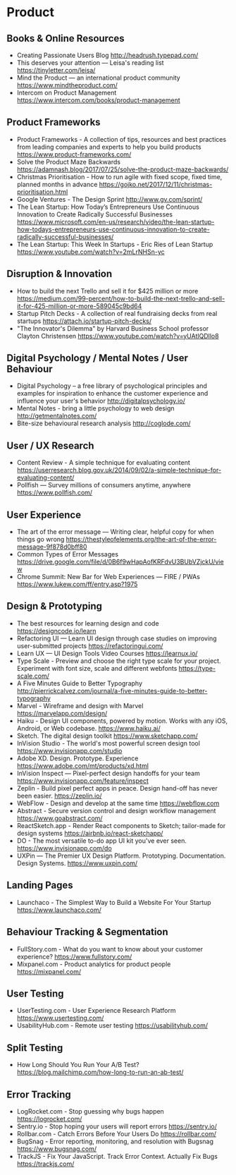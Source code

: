 # Product

## Books & Online Resources

* Creating Passionate Users Blog
  http://headrush.typepad.com/
* This deserves your attention — Leisa's reading list
  https://tinyletter.com/leisa/
* Mind the Product — an international product community
  https://www.mindtheproduct.com/
* Intercom on Product Management
  https://www.intercom.com/books/product-management

## Product Frameworks

* Product Frameworks - A collection of tips, resources and best practices from leading companies and experts to help you build products
  https://www.product-frameworks.com/
* Solve the Product Maze Backwards
  https://adamnash.blog/2017/07/25/solve-the-product-maze-backwards/
* Christmas Prioritisation - How to run agile with fixed scope, fixed time, planned months in advance
  https://gojko.net/2017/12/11/christmas-prioritisation.html
* Google Ventures - The Design Sprint
  http://www.gv.com/sprint/
* The Lean Startup: How Today’s Entrepreneurs Use Continuous Innovation to Create Radically Successful Businesses https://www.microsoft.com/en-us/research/video/the-lean-startup-how-todays-entrepreneurs-use-continuous-innovation-to-create-radically-successful-businesses/
* The Lean Startup: This Week In Startups - Eric Ries of Lean Startup https://www.youtube.com/watch?v=2mLrNHSn-yc

## Disruption & Innovation

* How to build the next Trello and sell it for $425 million or more
  https://medium.com/99-percent/how-to-build-the-next-trello-and-sell-it-for-425-million-or-more-589045c9bd64
* Startup Pitch Decks - A collection of real fundraising decks from real startups
  https://attach.io/startup-pitch-decks/
* "The Innovator's Dilemma" by Harvard Business School professor Clayton Christensen
  https://www.youtube.com/watch?v=yUAtIQDllo8

## Digital Psychology / Mental Notes / User Behaviour

* Digital Psychology – a free library of psychological principles and examples for inspiration to enhance the customer experience and influence your user's behavior 
  http://digitalpsychology.io/
* Mental Notes - bring a little psychology to web design
  http://getmentalnotes.com/
* Bite-size behavioural research analysis
  http://coglode.com/
  
## User / UX Research

* Content Review - A simple technique for evaluating content
  https://userresearch.blog.gov.uk/2014/09/02/a-simple-technique-for-evaluating-content/
* Pollfish — Survey millions of consumers anytime, anywhere
  https://www.pollfish.com/

## User Experience 

* The art of the error message — Writing clear, helpful copy for when things go wrong
  https://thestyleofelements.org/the-art-of-the-error-message-9f878d0bff80
* Common Types of Error Messages
  https://drive.google.com/file/d/0B6f9wHapAofKRFdvU3BUbVZjckU/view
* Chrome Summit: New Bar for Web Experiences — FIRE / PWAs
  https://www.lukew.com/ff/entry.asp?1975

## Design & Prototyping

* The best resources for learning design and code
  https://designcode.io/learn
* Refactoring UI — Learn UI design through case studies on improving user-submitted projects
  https://refactoringui.com/
* Learn UX — UI Design Tools Video Courses
  https://learnux.io/
* Type Scale - Preview and choose the right type scale for your project. Experiment with font size, scale and different webfonts
  https://type-scale.com/
* A Five Minutes Guide to Better Typography
  http://pierrickcalvez.com/journal/a-five-minutes-guide-to-better-typography
* Marvel - Wireframe and design with Marvel
  https://marvelapp.com/design/
* Haiku - Design UI components, powered by motion. Works with any iOS, Android, or Web codebase.
  https://www.haiku.ai/
* Sketch. The digital design toolkit
  https://www.sketchapp.com/
* InVision Studio - The world's most powerful screen design tool
  https://www.invisionapp.com/studio
* Adobe XD. Design. Prototype. Experience
  https://www.adobe.com/mt/products/xd.html
* InVision Inspect — Pixel-perfect design handoffs for your team
  https://www.invisionapp.com/feature/inspect
* Zeplin - Build pixel perfect apps in peace. Design hand-off has never been easier.
  https://zeplin.io/
* WebFlow - Design and develop at the same time
  https://webflow.com
* Abstract - Secure version control and design workflow management
  https://www.goabstract.com/
* ReactSketch.app - Render React components to Sketch; tailor-made for design systems
  https://airbnb.io/react-sketchapp/
* DO - The most versatile to-do app UI kit you've ever seen.
  https://www.invisionapp.com/do
* UXPin — The Premier UX Design Platform. Prototyping. Documentation. Design Systems.
  https://www.uxpin.com/

## Landing Pages

* Launchaco - The Simplest Way to Build a Website For Your Startup
  https://www.launchaco.com/

## Behaviour Tracking & Segmentation

* FullStory.com - What do you want to know about your customer experience?
  https://www.fullstory.com/
* Mixpanel.com - Product analytics for product people
  https://mixpanel.com/

## User Testing

* UserTesting.com - User Experience Research Platform
  https://www.usertesting.com/
* UsabilityHub.com - Remote user testing
  https://usabilityhub.com/

## Split Testing

* How Long Should You Run Your A/B Test?
  https://blog.mailchimp.com/how-long-to-run-an-ab-test/

## Error Tracking

* LogRocket.com - Stop guessing why bugs happen
  https://logrocket.com/
* Sentry.io - Stop hoping your users will report errors
  https://sentry.io/
* Rollbar.com - Catch Errors Before Your Users Do
  https://rollbar.com/
* BugSnag - Error reporting, monitoring, and resolution with Bugsnag
  https://www.bugsnag.com/
* TrackJS - Fix Your JavaScript. Track Error Context. Actually Fix Bugs
  https://trackjs.com/
